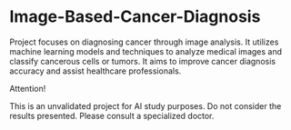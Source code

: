 # Image-Based-Cancer-Diagnosis
Project focuses on diagnosing cancer through image analysis. It utilizes machine learning models and techniques to analyze medical images and classify cancerous cells or tumors. It aims to improve cancer diagnosis accuracy and assist healthcare professionals.


Attention! 

This is an unvalidated project for AI study purposes. Do not consider the results presented. Please consult a specialized doctor.
